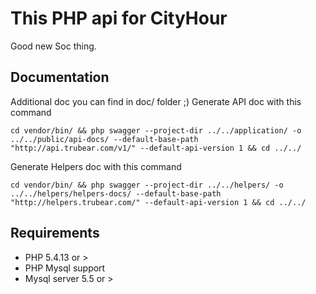 # This PHP api for CityHour
Good new Soc thing.

## Documentation
Additional doc you can find in doc/ folder ;)
Generate API doc with this command

```cd vendor/bin/ && php swagger --project-dir ../../application/ -o ../../public/api-docs/ --default-base-path "http://api.trubear.com/v1/" --default-api-version 1 && cd ../../```

Generate Helpers doc with this command

```cd vendor/bin/ && php swagger --project-dir ../../helpers/ -o ../../helpers/helpers-docs/ --default-base-path "http://helpers.trubear.com/" --default-api-version 1 && cd ../../```


## Requirements

- PHP 5.4.13 or >
- PHP Mysql support
- Mysql server 5.5 or >